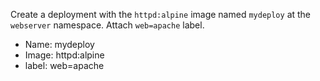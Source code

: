Create a deployment with the `httpd:alpine` image named `mydeploy` at the `webserver` namespace. Attach `web=apache` label.

- Name: mydeploy
- Image: httpd:alpine
- label: web=apache
